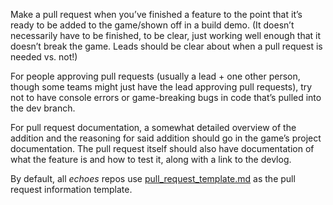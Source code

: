 Make a pull request when you’ve finished a feature to the point that it’s ready to be added to the game/shown off in a build demo. (It doesn’t necessarily have to be finished, to be clear, just working well enough that it doesn’t break the game. Leads should be clear about when a pull request is needed vs. not!)

For people approving pull requests (usually a lead + one other person, though some teams might just have the lead approving pull requests), try not to have console errors or game-breaking bugs in code that’s pulled into the dev branch.

For pull request documentation, a somewhat detailed overview of the addition and the reasoning for said addition should go in the game’s project documentation. The pull request itself should also have documentation of what the feature is and how to test it, along with a link to the devlog.

By default, all *echoes* repos use [pull_request_template.md](https://github.com/rit-vip-echoes/.github/tree/main/.github/pull_request_template.md) as the pull request information template.
